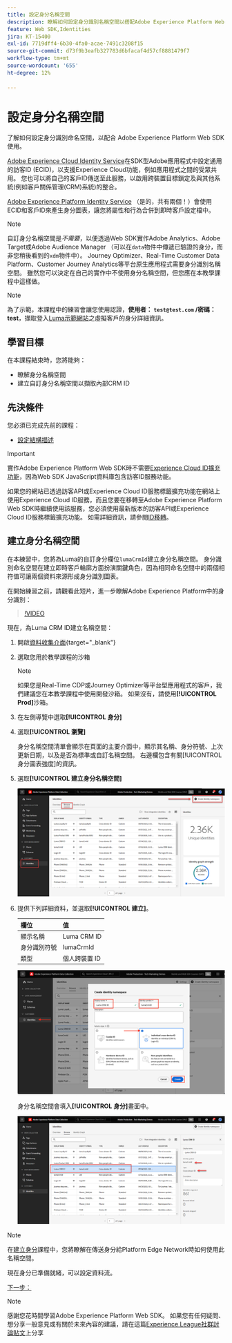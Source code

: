 ```yaml
---
title: 設定身分名稱空間
description: 瞭解如何設定身分識別名稱空間以搭配Adobe Experience Platform Web SDK使用。 本課程是「使用 Web SDK 實施 Adob​​e Experience Cloud」教學課程的一部分。
feature: Web SDK,Identities
jira: KT-15400
exl-id: 7719dff4-6b30-4fa0-acae-7491c3208f15
source-git-commit: d73f9b3eafb327783d6bfacaf4d57cf8881479f7
workflow-type: tm+mt
source-wordcount: '655'
ht-degree: 12%

---
```


# 設定身分名稱空間

了解如何設定身分識別命名空間，以配合 Adob&#x200B;&#x200B;e Experience Platform Web SDK 使用。

[Adobe Experience Cloud Identity Service](https://experienceleague.adobe.com/en/docs/id-service/using/home)在SDK型Adobe應用程式中設定通用的訪客ID (ECID)，以支援Experience Cloud功能，例如應用程式之間的受眾共用。 您也可以將自己的客戶ID傳送至此服務，以啟用跨裝置目標鎖定及與其他系統(例如客戶關係管理(CRM)系統)的整合。

[Adobe Experience Platform Identity Service](https://experienceleague.adobe.com/en/docs/experience-platform/identity/home) （是的，共有兩個！）會使用ECID和客戶ID來產生身分圖表，讓您將屬性和行為合併到即時客戶設定檔中。

>[!NOTE]
>
>自訂身分名稱空間是&#x200B;_不需要_，以便透過Web SDK實作Adobe Analytics、Adobe Target或Adobe Audience Manager （可以在`data`物件中傳遞已驗證的身分，而非您稍後看到的`xdm`物件中）。 Journey Optimizer、Real-Time Customer Data Platform、Customer Journey Analytics等平台原生應用程式需要身分識別名稱空間。 雖然您可以決定在自己的實作中不使用身分名稱空間，但您應在本教學課程中這樣做。

>[!NOTE]
>
> 為了示範，本課程中的練習會讓您使用認證，**使用者： `test@test.com` /密碼： test**，擷取登入[Luma示範網站](https://luma.enablementadobe.com/content/luma/us/en.html)之虛擬客戶的身分詳細資訊。

## 學習目標

在本課程結束時，您將能夠：

* 瞭解身分名稱空間
* 建立自訂身分名稱空間以擷取內部CRM ID


## 先決條件

您必須已完成先前的課程：

* [設定結構描述](configure-schemas.md)

>[!IMPORTANT]
>
>實作Adobe Experience Platform Web SDK時不需要[Experience Cloud ID擴充功能](https://exchange.adobe.com/apps/ec/100160/adobe-experience-cloud-id-launch-extension)，因為Web SDK JavaScript資料庫包含訪客ID服務功能。
>
> 如果您的網站已透過訪客API或Experience Cloud ID服務標籤擴充功能在網站上使用Experience Cloud ID服務，而且您要在移轉至Adobe Experience Platform Web SDK時繼續使用該服務，您必須使用最新版本的訪客API或Experience Cloud ID服務標籤擴充功能。 如需詳細資訊，請參閱[ID移轉](https://experienceleague.adobe.com/en/docs/experience-platform/edge/identity/overview)。

## 建立身分名稱空間

在本練習中，您將為Luma的自訂身分欄位`lumaCrmId`建立身分名稱空間。 身分識別命名空間在建立即時客戶輪廓方面扮演關鍵角色，因為相同命名空間中的兩個相符值可讓兩個資料來源形成身分識別圖表。

在開始練習之前，請觀看此短片，進一步瞭解Adobe Experience Platform中的身分識別：

>[!VIDEO](https://video.tv.adobe.com/v/27841?learn=on&enablevpops)

現在，為Luma CRM ID建立名稱空間：

1. 開啟[資料收集介面](https://experience.adobe.com/data-collection/){target="_blank"}
1. 選取您用於教學課程的沙箱

   >[!NOTE]
   >
   >如果您是Real-Time CDP或Journey Optimizer等平台型應用程式的客戶，我們建議您在本教學課程中使用開發沙箱。 如果沒有，請使用&#x200B;**[!UICONTROL Prod]**&#x200B;沙箱。

1. 在左側導覽中選取&#x200B;**[!UICONTROL 身分]**
1. 選取&#x200B;**[!UICONTROL 瀏覽]**

   身分名稱空間清單會顯示在頁面的主要介面中，顯示其名稱、身分符號、上次更新日期，以及是否為標準或自訂名稱空間。 右邊欄包含有關[!UICONTROL 身分圖表強度]的資訊。

1. 選取&#x200B;**[!UICONTROL 建立身分名稱空間]**

   ![檢視身分](assets/configure-identities-screen.png)

1. 提供下列詳細資料，並選取&#x200B;**[!UICONTROL 建立]**。

   | 欄位 | 值 |
   |---------------|-----------|
   | 顯示名稱 | Luma CRM ID |
   | 身分識別符號 | lumaCrmId |
   | 類型 | 個人跨裝置 ID |


   ![建立命名空間](assets/identities-create-namespace.png)


   身分名稱空間會填入&#x200B;**[!UICONTROL 身分]**&#x200B;畫面中。

   ![建立命名空間](assets/configure-identities-namespace-lumaCrmId.png)


>[!NOTE]
>
> 在[建立身分](create-identities.md)課程中，您將瞭解在傳送身分給Platform Edge Network時如何使用此名稱空間。

現在身分已準備就緒，可以設定資料流。

[下一步： ](configure-datastream.md)

>[!NOTE]
>
>感謝您花時間學習Adobe Experience Platform Web SDK。 如果您有任何疑問、想分享一般意見或有關於未來內容的建議，請在這篇[Experience League社群討論貼文](https://experienceleaguecommunities.adobe.com/t5/adobe-experience-platform-data/tutorial-discussion-implement-adobe-experience-cloud-with-web/td-p/444996)上分享
